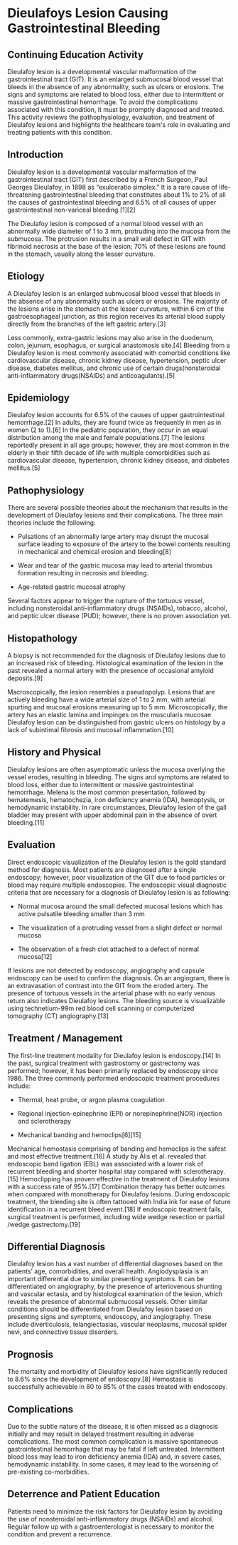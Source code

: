 # Dieulafoys Lesion Causing Gastrointestinal Bleeding
## Continuing Education Activity

Dieulafoy lesion is a developmental vascular malformation of the gastrointestinal tract (GIT). It is an enlarged submucosal blood vessel that bleeds in the absence of any abnormality, such as ulcers or erosions. The signs and symptoms are related to blood loss, either due to intermittent or massive gastrointestinal hemorrhage. To avoid the complications associated with this condition, it must be promptly diagnosed and treated. This activity reviews the pathophysiology, evaluation, and treatment of Dieulafoy lesions and highlights the healthcare team's role in evaluating and treating patients with this condition.

## Introduction

Dieulafoy lesion is a developmental vascular malformation of the gastrointestinal tract (GIT) first described by a French Surgeon, Paul Georges Dieulafoy, in 1898 as “exulceratio simplex.” It is a rare cause of life-threatening gastrointestinal bleeding that constitutes about 1% to 2% of all the causes of gastrointestinal bleeding and 6.5% of all causes of upper gastrointestinal non-variceal bleeding.[1][2]

The Dieulafoy lesion is composed of a normal blood vessel with an abnormally wide diameter of 1 to 3 mm, protruding into the mucosa from the submucosa. The protrusion results in a small wall defect in GIT with fibrinoid necrosis at the base of the lesion; 70% of these lesions are found in the stomach, usually along the lesser curvature.

## Etiology

A Dieulafoy lesion is an enlarged submucosal blood vessel that bleeds in the absence of any abnormality such as ulcers or erosions. The majority of the lesions arise in the stomach at the lesser curvature, within 6 cm of the gastroesophageal junction, as this region receives its arterial blood supply directly from the branches of the left gastric artery.[3]

Less commonly, extra-gastric lesions may also arise in the duodenum, colon, jejunum, esophagus, or surgical anastomosis site.[4] Bleeding from a Dieulafoy lesion is most commonly associated with comorbid conditions like cardiovascular disease, chronic kidney disease, hypertension, peptic ulcer disease, diabetes mellitus, and chronic use of certain drugs(nonsteroidal anti-inflammatory drugs(NSAIDs) and anticoagulants).[5]

## Epidemiology

Dieulafoy lesion accounts for 6.5% of the causes of upper gastrointestinal hemorrhage.[2] In adults, they are found twice as frequently in men as in women (2 to 1).[6] In the pediatric population, they occur in an equal distribution among the male and female populations.[7] The lesions reportedly present in all age groups; however, they are most common in the elderly in their fifth decade of life with multiple comorbidities such as cardiovascular disease, hypertension, chronic kidney disease, and diabetes mellitus.[5]

## Pathophysiology

There are several possible theories about the mechanism that results in the development of Dieulafoy lesions and their complications. The three main theories include the following:

  * Pulsations of an abnormally large artery may disrupt the mucosal surface leading to exposure of the artery to the bowel contents resulting in mechanical and chemical erosion and bleeding[8]

  * Wear and tear of the gastric mucosa may lead to arterial thrombus formation resulting in necrosis and bleeding.

  * Age-related gastric mucosal atrophy

Several factors appear to trigger the rupture of the tortuous vessel, including nonsteroidal anti-inflammatory drugs (NSAIDs), tobacco, alcohol, and peptic ulcer disease (PUD); however, there is no proven association yet.

## Histopathology

A biopsy is not recommended for the diagnosis of Dieulafoy lesions due to an increased risk of bleeding. Histological examination of the lesion in the past revealed a normal artery with the presence of occasional amyloid deposits.[9]

Macroscopically, the lesion resembles a pseudopolyp. Lesions that are actively bleeding have a wide arterial size of 1 to 2 mm, with arterial spurting and mucosal erosions measuring up to 5 mm. Microscopically, the artery has an elastic lamina and impinges on the muscularis mucosae. Dieulafoy lesion can be distinguished from gastric ulcers on histology by a lack of subintimal fibrosis and mucosal inflammation.[10]

## History and Physical

Dieulafoy lesions are often asymptomatic unless the mucosa overlying the vessel erodes, resulting in bleeding. The signs and symptoms are related to blood loss, either due to intermittent or massive gastrointestinal hemorrhage. Melena is the most common presentation, followed by hematemesis, hematochezia, iron deficiency anemia (IDA), hemoptysis, or hemodynamic instability. In rare circumstances, Dieulafoy lesion of the gall bladder may present with upper abdominal pain in the absence of overt bleeding.[11]

## Evaluation

Direct endoscopic visualization of the Dieulafoy lesion is the gold standard method for diagnosis. Most patients are diagnosed after a single endoscopy; however, poor visualization of the GIT due to food particles or blood may require multiple endoscopies. The endoscopic visual diagnostic criteria that are necessary for a diagnosis of Dieulafoy lesion is as following:

  * Normal mucosa around the small defected mucosal lesions which has active pulsatile bleeding smaller than 3 mm

  * The visualization of a protruding vessel from a slight defect or normal mucosa

  * The observation of a fresh clot attached to a defect of normal mucosa[12]

If lesions are not detected by endoscopy, angiography and capsule endoscopy can be used to confirm the diagnosis. On an angiogram, there is an extravasation of contrast into the GIT from the eroded artery. The presence of tortuous vessels in the arterial phase with no early venous return also indicates Dieulafoy lesions. The bleeding source is visualizable using technetium-99m red blood cell scanning or computerized tomography (CT) angiography.[13]

## Treatment / Management

The first-line treatment modality for Dieulafoy lesion is endoscopy.[14] In the past, surgical treatment with gastrostomy or gastrectomy was performed; however, it has been primarily replaced by endoscopy since 1986. The three commonly performed endoscopic treatment procedures include:

  * Thermal, heat probe, or argon plasma coagulation

  * Regional injection-epinephrine (EPI) or norepinephrine(NOR) injection and sclerotherapy

  * Mechanical banding and hemoclips[6][15]

Mechanical hemostasis comprising of banding and hemoclips is the safest and most effective treatment.[16] A study by Alis et al. revealed that endoscopic band ligation (EBL) was associated with a lower risk of recurrent bleeding and shorter hospital stay compared with sclerotherapy.[15] Hemoclipping has proven effective in the treatment of Dieulafoy lesions with a success rate of 95%.[17] Combination therapy has better outcomes when compared with monotherapy for Dieulafoy lesions. During endoscopic treatment, the bleeding site is often tattooed with India ink for ease of future identification in a recurrent bleed event.[18] If endoscopic treatment fails, surgical treatment is performed, including wide wedge resection or partial /wedge gastrectomy.[19]

## Differential Diagnosis

Dieulafoy lesion has a vast number of differential diagnoses based on the patients’ age, comorbidities, and overall health. Angiodysplasia is an important differential due to similar presenting symptoms. It can be differentiated on angiography, by the presence of arteriovenous shunting and vascular ectasia, and by histological examination of the lesion, which reveals the presence of abnormal submucosal vessels. Other similar conditions should be differentiated from Dieulafoy lesion based on presenting signs and symptoms, endoscopy, and angiography. These include diverticulosis, telangiectasias, vascular neoplasms, mucosal spider nevi, and connective tissue disorders.

## Prognosis

The mortality and morbidity of Dieulafoy lesions have significantly reduced to 8.6% since the development of endoscopy.[8] Hemostasis is successfully achievable in 80 to 85% of the cases treated with endoscopy.

## Complications

Due to the subtle nature of the disease, it is often missed as a diagnosis initially and may result in delayed treatment resulting in adverse complications. The most common complication is massive spontaneous gastrointestinal hemorrhage that may be fatal if left untreated. Intermittent blood loss may lead to iron deficiency anemia (IDA) and, in severe cases, hemodynamic instability. In some cases, it may lead to the worsening of pre-existing co-morbidities.

## Deterrence and Patient Education

Patients need to minimize the risk factors for Dieulafoy lesion by avoiding the use of nonsteroidal anti-inflammatory drugs (NSAIDs) and alcohol. Regular follow up with a gastroenterologist is necessary to monitor the condition and prevent a recurrence.
